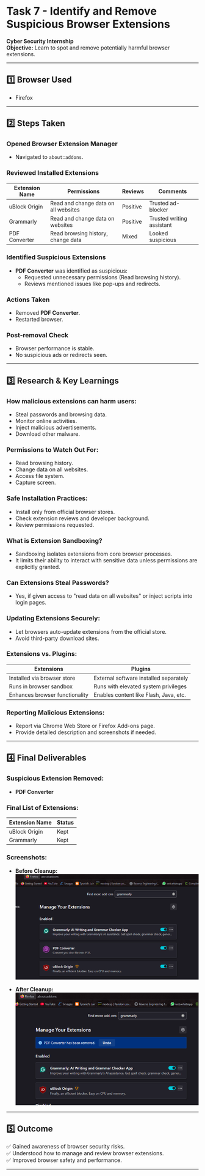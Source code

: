 # Task 7 - Identify and Remove Suspicious Browser Extensions
**Cyber Security Internship**  
**Objective:** Learn to spot and remove potentially harmful browser extensions.

---

## 1️⃣ Browser Used
- Firefox

---

## 2️⃣ Steps Taken

### Opened Browser Extension Manager
- Navigated to `about:addons`.

### Reviewed Installed Extensions
| Extension Name  | Permissions | Reviews  | Comments |
|-----------------|-------------|----------|----------|
| uBlock Origin   | Read and change data on all websites | Positive | Trusted ad-blocker |
| Grammarly       | Read and change data on websites | Positive | Trusted writing assistant |
| PDF Converter   | Read browsing history, change data | Mixed    | Looked suspicious |

### Identified Suspicious Extensions
- **PDF Converter** was identified as suspicious:
  - Requested unnecessary permissions (Read browsing history).
  - Reviews mentioned issues like pop-ups and redirects.

### Actions Taken
- Removed **PDF Converter**.
- Restarted browser.

### Post-removal Check
- Browser performance is stable.
- No suspicious ads or redirects seen.

---

## 3️⃣ Research & Key Learnings

### How malicious extensions can harm users:
- Steal passwords and browsing data.
- Monitor online activities.
- Inject malicious advertisements.
- Download other malware.

### Permissions to Watch Out For:
- Read browsing history.
- Change data on all websites.
- Access file system.
- Capture screen.

### Safe Installation Practices:
- Install only from official browser stores.
- Check extension reviews and developer background.
- Review permissions requested.

### What is Extension Sandboxing?
- Sandboxing isolates extensions from core browser processes.
- It limits their ability to interact with sensitive data unless permissions are explicitly granted.

### Can Extensions Steal Passwords?
- Yes, if given access to "read data on all websites" or inject scripts into login pages.

### Updating Extensions Securely:
- Let browsers auto-update extensions from the official store.
- Avoid third-party download sites.

### Extensions vs. Plugins:
| Extensions                      | Plugins                              |
|---------------------------------|--------------------------------------|
| Installed via browser store     | External software installed separately |
| Runs in browser sandbox         | Runs with elevated system privileges  |
| Enhances browser functionality  | Enables content like Flash, Java, etc. |

### Reporting Malicious Extensions:
- Report via Chrome Web Store or Firefox Add-ons page.
- Provide detailed description and screenshots if needed.

---

## 4️⃣ Final Deliverables

### Suspicious Extension Removed:
- **PDF Converter**

### Final List of Extensions:
| Extension Name  | Status |
|-----------------|--------|
| uBlock Origin   | Kept   |
| Grammarly       | Kept   |

### Screenshots:
- **Before Cleanup:**  
  ![Before Cleanup](screenshots/before_cleanup.png)

- **After Cleanup:**  
  ![After Cleanup](screenshots/after_cleanup.png)

---

## 5️⃣ Outcome
✅ Gained awareness of browser security risks.  
✅ Understood how to manage and review browser extensions.  
✅ Improved browser safety and performance.

---

